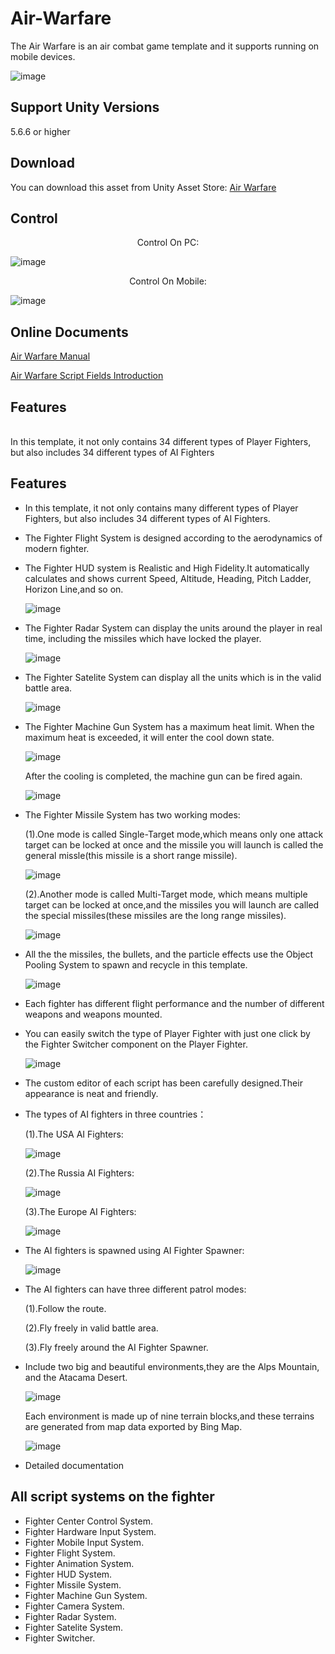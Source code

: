 # Air-Warfare

The Air Warfare is an air combat game template and it supports running on mobile devices.

![image](https://github.com/swordmaster003/Air-Warfare/blob/master/Screenshots/Cover.png)

## Support Unity Versions

5.6.6 or higher

## Download

You can download this asset from Unity Asset Store:
[Air Warfare](https://assetstore.unity.com/packages/templates/systems/air-warfare-159452)

## Control

<center>Control On PC:</center>

![image](https://github.com/swordmaster003/Air-Warfare/blob/master/Screenshots/ControlOnPC.png)

<center>Control On Mobile:</center>

![image](https://github.com/swordmaster003/Air-Warfare/blob/master/Screenshots/ControlOnMobile.png)

## Online Documents

[Air Warfare Manual](https://www.swordmaster.info/documents/unity-assets-documents/air-warfare-manual-document/)

[Air Warfare Script Fields Introduction](https://www.swordmaster.info/documents/unity-assets-documents/air-warfare-script-fields-introduction/)

## Features

</BR>
In this template, it not only contains 34 different types of Player Fighters, but also includes 34 different types of AI Fighters
</BR>


## Features

- In this template, it not only contains many different types of Player Fighters, but also includes 34 different types of AI Fighters.

- The Fighter Flight System is designed according to the aerodynamics of modern fighter.

- The Fighter HUD system is Realistic and High Fidelity.It automatically calculates and shows current Speed, Altitude, Heading, Pitch Ladder, Horizon Line,and so on.

  ![image](https://github.com/swordmaster003/Air-Warfare/blob/master/Screenshots/HUD.png)

- The Fighter Radar System can display the units around the player in real time, including the missiles which have locked the player.

  ![image](https://github.com/swordmaster003/Air-Warfare/blob/master/Screenshots/RadarMap.png)
  
- The Fighter Satelite System can display all the units which is in the valid battle area.

  ![image](https://github.com/swordmaster003/Air-Warfare/blob/master/Screenshots/SateliteMap.png)
  
- The Fighter Machine Gun System has a maximum heat limit. When the maximum heat is exceeded, it will enter the cool down state. 

  ![image](https://github.com/swordmaster003/Air-Warfare/blob/master/Screenshots/MachineGun2.png)
  
  After the cooling is completed, the machine gun can be fired again.
  
  ![image](https://github.com/swordmaster003/Air-Warfare/blob/master/Screenshots/MachineGun1.png)
  
- The Fighter Missile System has two working modes:
  
  (1).One mode is called Single-Target mode,which means only one attack target can be locked at once and the missile you will launch is called the general missle(this missile is a short range missile). 

  ![image](https://github.com/swordmaster003/Air-Warfare/blob/master/Screenshots/AimSingle.png)

  (2).Another mode is called Multi-Target mode, which means multiple target can be locked at once,and the missiles you will launch are called the special missiles(these missiles are the long range missiles).

  ![image](https://github.com/swordmaster003/Air-Warfare/blob/master/Screenshots/AimMulti.png)

- All the the missiles, the bullets, and the particle effects use the Object Pooling System to spawn and recycle in this template.

  ![image](https://github.com/swordmaster003/Air-Warfare/blob/master/Screenshots/ObjectPool.png)

- Each fighter has different flight performance and the number of different weapons and weapons mounted.

- You can easily switch the type of Player Fighter with just one click by the Fighter Switcher component on the Player Fighter. 

  ![image](https://github.com/swordmaster003/Air-Warfare/blob/master/Screenshots/SwitchFighter.png)

- The custom editor of each script has been carefully designed.Their appearance is neat and friendly.

- The types of AI fighters in three countries：

  (1).The USA AI Fighters:
   
   ![image](https://github.com/swordmaster003/Air-Warfare/blob/master/Screenshots/USA_AI_Fighters.png)

  (2).The Russia AI Fighters:
  
   ![image](https://github.com/swordmaster003/Air-Warfare/blob/master/Screenshots/Russia_AI_Fighters.png)

  (3).The Europe AI Fighters:
  
   ![image](https://github.com/swordmaster003/Air-Warfare/blob/master/Screenshots/Europe_AI_Fighters.png)

 - The AI fighters is spawned using AI Fighter Spawner:
 
   ![image](https://github.com/swordmaster003/Air-Warfare/blob/master/Screenshots/AISpawner.png)

 - The AI fighters can have three different patrol modes:
 
   (1).Follow the route.
   
   (2).Fly freely in valid battle area.
   
   (3).Fly freely around the AI Fighter Spawner. 

 - Include two big and beautiful environments,they are the Alps Mountain, and the Atacama Desert. 

   ![image](https://github.com/swordmaster003/Air-Warfare/blob/master/Screenshots/Environment1.png)
   
   Each environment is made up of nine terrain blocks,and these terrains are generated from map data exported by Bing Map.
   
   ![image](https://github.com/swordmaster003/Air-Warfare/blob/master/Screenshots/Environment2.png)

 - Detailed documentation

## All script systems on the fighter

 - Fighter Center Control System.
 - Fighter Hardware Input System.
 - Fighter Mobile Input System.
 - Fighter Flight System.
 - Fighter Animation System.
 - Fighter HUD System.
 - Fighter Missile System.
 - Fighter Machine Gun System.
 - Fighter Camera System.
 - Fighter Radar System.
 - Fighter Satelite System.
 - Fighter Switcher.
</BR>
